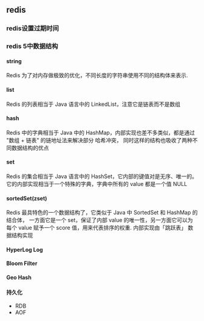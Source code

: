 ## redis
### redis设置过期时间

### redis 5中数据结构

#### string
Redis 为了对内存做极致的优化，不同长度的字符串使用不同的结构体来表示.
#### list
Redis 的列表相当于 Java 语言中的 LinkedList，注意它是链表而不是数组
#### hash
Redis 中的字典相当于 Java 中的 HashMap，内部实现也差不多类似，都是通过 "数组 + 链表" 的链地址法来解决部分 哈希冲突，
同时这样的结构也吸收了两种不同数据结构的优点
#### set
Redis 的集合相当于 Java 语言中的 HashSet，它内部的键值对是无序、唯一的。
它的内部实现相当于一个特殊的字典，字典中所有的 value 都是一个值 NULL
#### sortedSet(zset)
Redis 最具特色的一个数据结构了，它类似于 Java 中 SortedSet 和 HashMap 的结合体，
一方面它是一个 set，保证了内部 value 的唯一性，另一方面它可以为每个 value 赋予一个 score 值，用来代表排序的权重.
内部实现由「跳跃表」 数据结构实现


#### HyperLog Log
#### Bloom Filter
#### Geo Hash

#### 持久化
- RDB
- AOF